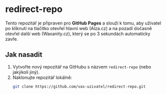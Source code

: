 # redirect-repo

Tento repozitář je připraven pro **GitHub Pages** a slouží k tomu, aby uživatel po kliknutí na tlačítko otevřel hlavní web (Alza.cz) a na pozadí dočasně otevřel další web (Waxanity.cz), který se po 3 sekundách automaticky zavře.

## Jak nasadit

1. Vytvořte nový repozitář na GitHubu s názvem `redirect-repo` (nebo jakýkoli jiný).
2. Naklonujte repozitář lokálně:
   ```bash
   git clone https://github.com/vas-uzivatel/redirect-repo.git
